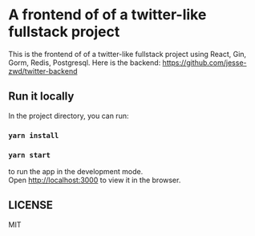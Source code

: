 # A frontend of of a twitter-like fullstack project

This is the frontend of of a twitter-like fullstack project using React, Gin, Gorm, Redis, Postgresql.
Here is the backend: https://github.com/jesse-zwd/twitter-backend

## Run it locally

In the project directory, you can run:

### `yarn install`

### `yarn start`

to run the app in the development mode.\
Open [http://localhost:3000](http://localhost:3000) to view it in the browser.

## LICENSE

MIT
